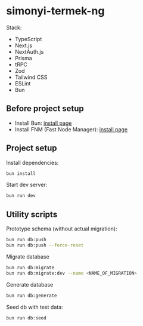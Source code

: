 # simonyi-termek-ng

Stack:

- TypeScript
- Next.js
- NextAuth.js
- Prisma
- tRPC
- Zod
- Tailwind CSS
- ESLint
- Bun

## Before project setup

- Install Bun: [install page](https://bun.sh/docs/installation)
- Install FNM (Fast Node Manager): [install page](https://github.com/Schniz/fnm#installation)

## Project setup

Install dependencies:

```bash
bun install
```

Start dev server:

```bash
bun run dev
```

## Utility scripts

Prototype schema (without actual migration):

```bash
bun run db:push
bun run db:push --force-reset
```

Migrate database

```bash
bun run db:migrate
bun run db:migrate:dev --name <NAME_OF_MIGRATION>
```

Generate database

```bash
bun run db:generate 
```

Seed db with test data:

```bash
bun run db:seed
```
